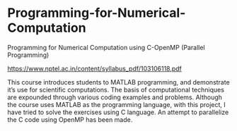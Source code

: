 # Programming-for-Numerical-Computation
Programming for Numerical Computation using C-OpenMP (Parallel Programming)

https://www.nptel.ac.in/content/syllabus_pdf/103106118.pdf

This course introduces students to MATLAB programming, and demonstrate it’s use for scientific computations. The basis of computational techniques are expounded through various coding examples and problems. Although the course uses MATLAB as the programming language, with this project, I have tried to solve the exercises using C language. An attempt to parallelize the C code using OpenMP has been made.
